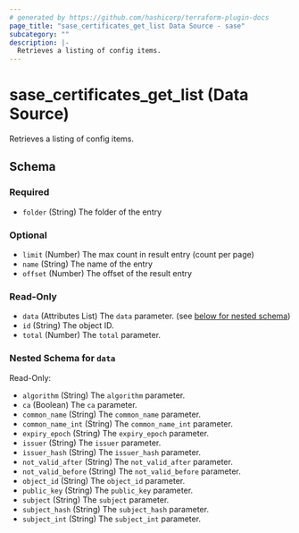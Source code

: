 ```yaml
---
# generated by https://github.com/hashicorp/terraform-plugin-docs
page_title: "sase_certificates_get_list Data Source - sase"
subcategory: ""
description: |-
  Retrieves a listing of config items.
---
```


# sase_certificates_get_list (Data Source)

Retrieves a listing of config items.



<!-- schema generated by tfplugindocs -->
## Schema

### Required

- `folder` (String) The folder of the entry

### Optional

- `limit` (Number) The max count in result entry (count per page)
- `name` (String) The name of the entry
- `offset` (Number) The offset of the result entry

### Read-Only

- `data` (Attributes List) The `data` parameter. (see [below for nested schema](#nestedatt--data))
- `id` (String) The object ID.
- `total` (Number) The `total` parameter.

<a id="nestedatt--data"></a>
### Nested Schema for `data`

Read-Only:

- `algorithm` (String) The `algorithm` parameter.
- `ca` (Boolean) The `ca` parameter.
- `common_name` (String) The `common_name` parameter.
- `common_name_int` (String) The `common_name_int` parameter.
- `expiry_epoch` (String) The `expiry_epoch` parameter.
- `issuer` (String) The `issuer` parameter.
- `issuer_hash` (String) The `issuer_hash` parameter.
- `not_valid_after` (String) The `not_valid_after` parameter.
- `not_valid_before` (String) The `not_valid_before` parameter.
- `object_id` (String) The `object_id` parameter.
- `public_key` (String) The `public_key` parameter.
- `subject` (String) The `subject` parameter.
- `subject_hash` (String) The `subject_hash` parameter.
- `subject_int` (String) The `subject_int` parameter.


